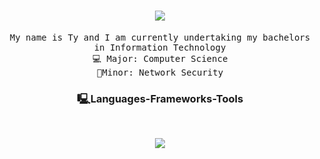 <h1  align="center">
  <img align="center" src="https://readme-typing-svg.demolab.com/?font=Aharoni.+Code&weight=600&size=35&duration=3800&pause=1000&center=true&color=d8fff6&width=400&height=70&lines=+Hello!+👋+;Welcome+To+My+Profile" />
</h1>
<div align ="center">
  <p align="center">
   <samp>
     My name is Ty and I am currently undertaking my bachelors in Information Technology<br>💻 Major: Computer Science<br>🔌Minor: Network Security
     </samp>

### 🖳Languages-Frameworks-Tools
<br/>
<div align ="center">
  <p align="center">
  <a href="https://skillicons.dev">
    <img src="https://skillicons.dev/icons?i=py,cs,java,cpp,visualstudio,idea,git,c,vscode,unity,raspberrypi,github" />
  </a>
</p>

<!--
**ttmocha/ttmocha** is a ✨ _special_ ✨ repository because its `README.md` (this file) appears on your GitHub profile.

Here are some ideas to get you started:

- 🔭 I’m currently working on ...
- 🌱 I’m currently learning ...
- 👯 I’m looking to collaborate on ...
- 🤔 I’m looking for help with ...
- 💬 Ask me about ...
- 📫 How to reach me: ...
- 😄 Pronouns: ...
- ⚡ Fun fact: ...
-->
